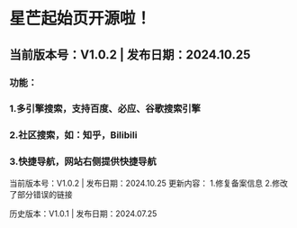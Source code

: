 # 星芒起始页开源啦！
## 当前版本号：V1.0.2    |   发布日期：2024.10.25
### 功能：
### 1.多引擎搜索，支持百度、必应、谷歌搜索引擎
### 2.社区搜索，如：知乎，Bilibili
### 3.快捷导航，网站右侧提供快捷导航

当前版本号：V1.0.2    |   发布日期：2024.10.25
更新内容：
1.修复备案信息
2.修改了部分错误的链接

历史版本：V1.0.1    |   发布日期：2024.07.25
